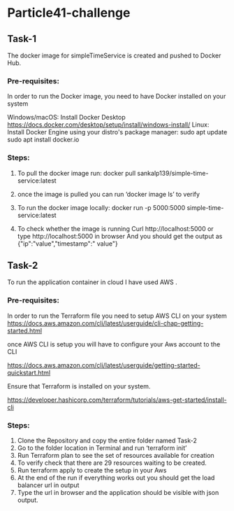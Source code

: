 # Particle41-challenge
## Task-1

The docker image for simpleTimeService is created and pushed to Docker Hub.

### Pre-requisites:
In order to run the Docker image, you need to have Docker installed on your system

Windows/macOS: Install Docker Desktop https://docs.docker.com/desktop/setup/install/windows-install/
Linux: Install Docker Engine using your distro's package manager:
            sudo apt update
           sudo apt install docker.io  

### Steps:

1.	To pull the docker image run:
                docker pull sankalp139/simple-time-service:latest

2.	once the image is pulled you can run ‘docker image ls’ to verify
    
3.	To run the docker image locally:
       docker run -p 5000:5000 simple-time-service:latest


4.	To check whether the image is running 
        Curl  http://localhost:5000 or type  http://localhost:5000 in browser
   And you should get the output as
{"ip":"value","timestamp":" value"}






## Task-2

To run the application container in cloud I have used AWS .

### Pre-requisites:

In order to run the Terraform file you need to setup AWS CLI on your system 
https://docs.aws.amazon.com/cli/latest/userguide/cli-chap-getting-started.html

once AWS CLI is setup you will have to configure your Aws account to the CLI

https://docs.aws.amazon.com/cli/latest/userguide/getting-started-quickstart.html 


Ensure that Terraform is installed on your system.

https://developer.hashicorp.com/terraform/tutorials/aws-get-started/install-cli


### Steps:

1.	Clone the Repository and copy the entire folder named Task-2
2.	Go to the folder location in Terminal and run ‘terraform init’
3.	Run Terraform plan to see the set of resources available for creation
4.	To verify check that there are 29 resources waiting to be created.
5.	Run terraform apply to create the setup in your Aws
6.	At the end of the run if everything works  out you should get the load balancer url in output
7.	Type the url in browser and the application should be visible with json output.
